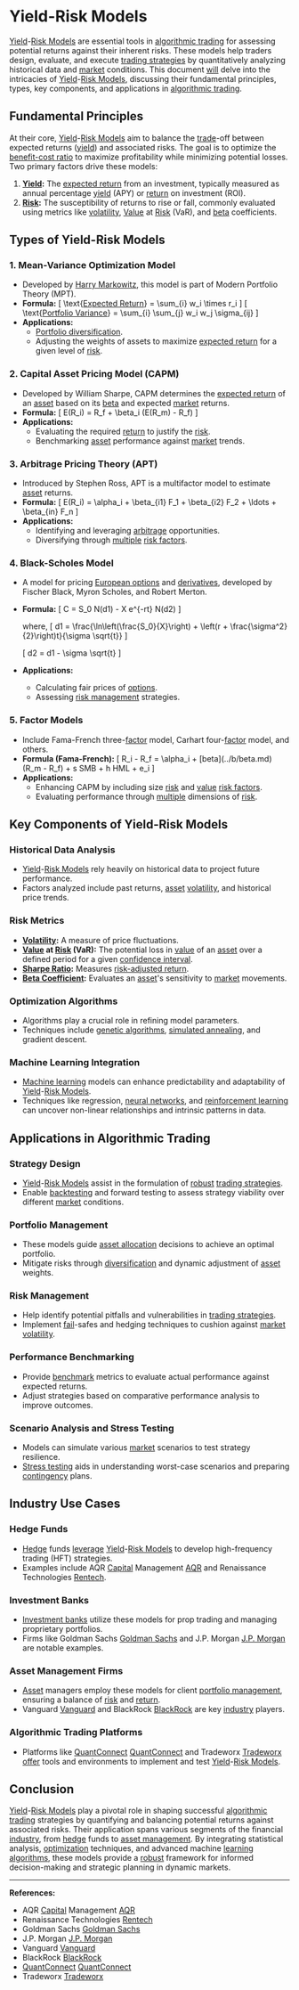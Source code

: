 # Yield-Risk Models

[Yield](../y/yield.md)-[Risk Models](../r/risk_models_in_trading.md) are essential tools in [algorithmic trading](../a/algorithmic_trading.md) for assessing potential returns against their inherent risks. These models help traders design, evaluate, and execute [trading strategies](../t/trading_strategies.md) by quantitatively analyzing historical data and [market](../m/market.md) conditions. This document [will](../w/will.md) delve into the intricacies of [Yield](../y/yield.md)-[Risk Models](../r/risk_models_in_trading.md), discussing their fundamental principles, types, key components, and applications in [algorithmic trading](../a/algorithmic_trading.md). 

## Fundamental Principles

At their core, [Yield](../y/yield.md)-[Risk Models](../r/risk_models_in_trading.md) aim to balance the [trade](../t/trade.md)-off between expected returns ([yield](../y/yield.md)) and associated risks. The goal is to optimize the [benefit-cost ratio](../b/benefit-cost_ratio.md) to maximize profitability while minimizing potential losses. Two primary factors drive these models:

1. **[Yield](../y/yield.md):** The [expected return](../e/expected_return.md) from an investment, typically measured as annual percentage [yield](../y/yield.md) (APY) or [return](../r/return.md) on investment (ROI).
2. **[Risk](../r/risk.md):** The susceptibility of returns to rise or fall, commonly evaluated using metrics like [volatility](../v/volatility.md), [Value](../v/value.md) at [Risk](../r/risk.md) (VaR), and [beta](../b/beta.md) coefficients.

## Types of Yield-Risk Models

### 1. **Mean-Variance Optimization Model**
  - Developed by [Harry Markowitz](../h/harry_markowitz.md), this model is part of Modern Portfolio Theory (MPT).
  - **Formula:**
    \[
    \text{[Expected Return](../e/expected_return.md)} = \sum_{i} w_i \times r_i
    \]
    \[
    \text{[Portfolio Variance](../p/portfolio_variance.md)} = \sum_{i} \sum_{j} w_i w_j \sigma_{ij}
    \]
  - **Applications:**
    - [Portfolio diversification](../p/portfolio_diversification.md).
    - Adjusting the weights of assets to maximize [expected return](../e/expected_return.md) for a given level of [risk](../r/risk.md).

### 2. **Capital Asset Pricing Model (CAPM)**
  - Developed by William Sharpe, CAPM determines the [expected return](../e/expected_return.md) of an [asset](../a/asset.md) based on its [beta](../b/beta.md) and expected [market](../m/market.md) returns.
  - **Formula:**
    \[
    E(R_i) = R_f + \beta_i (E(R_m) - R_f)
    \]
  - **Applications:**
    - Evaluating the required [return](../r/return.md) to justify the [risk](../r/risk.md).
    - Benchmarking [asset](../a/asset.md) performance against [market](../m/market.md) trends.

### 3. **Arbitrage Pricing Theory (APT)**
  - Introduced by Stephen Ross, APT is a multifactor model to estimate [asset](../a/asset.md) returns.
  - **Formula:**
    \[
    E(R_i) = \alpha_i + \beta_{i1} F_1 + \beta_{i2} F_2 + \ldots + \beta_{in} F_n
    \]
  - **Applications:**
    - Identifying and leveraging [arbitrage](../a/arbitrage.md) opportunities.
    - Diversifying through [multiple](../m/multiple.md) [risk factors](../r/risk_factors_in_trading.md).

### 4. **Black-Scholes Model**
  - A model for pricing [European options](../e/european_options.md) and [derivatives](../d/derivatives.md), developed by Fischer Black, Myron Scholes, and Robert Merton.
  - **Formula:**
    \[
    C = S_0 N(d1) - X e^{-rt} N(d2)
    \]
    
    where,
    \[
    d1 = \frac{\ln\left(\frac{S_0}{X}\right) + \left(r + \frac{\sigma^2}{2}\right)t}{\sigma \sqrt{t}}
    \]
    
    \[
    d2 = d1 - \sigma \sqrt{t}
    \]
  - **Applications:**
    - Calculating fair prices of [options](../o/options.md).
    - Assessing [risk management](../r/risk_management.md) strategies.

### 5. **Factor Models**
  - Include Fama-French three-[factor](../f/factor.md) model, Carhart four-[factor](../f/factor.md) model, and others.
  - **Formula (Fama-French):**
    \[
    R_i - R_f = \alpha_i + \[beta](../b/beta.md) (R_m - R_f) + s SMB + h HML + e_i
    \]
  - **Applications:**
    - Enhancing CAPM by including size [risk](../r/risk.md) and [value](../v/value.md) [risk factors](../r/risk_factors_in_trading.md).
    - Evaluating performance through [multiple](../m/multiple.md) dimensions of [risk](../r/risk.md).

## Key Components of Yield-Risk Models

### Historical Data Analysis
  - [Yield](../y/yield.md)-[Risk Models](../r/risk_models_in_trading.md) rely heavily on historical data to project future performance.
  - Factors analyzed include past returns, [asset](../a/asset.md) [volatility](../v/volatility.md), and historical price trends.

### Risk Metrics
  - **[Volatility](../v/volatility.md):** A measure of price fluctuations.
  - **[Value](../v/value.md) at [Risk](../r/risk.md) (VaR):** The potential loss in [value](../v/value.md) of an [asset](../a/asset.md) over a defined period for a given [confidence interval](../c/confidence_interval.md).
  - **[Sharpe Ratio](../s/sharpe_ratio.md):** Measures [risk-adjusted return](../r/risk-adjusted_return.md). 
  - **[Beta Coefficient](../b/beta_coefficient.md):** Evaluates an [asset](../a/asset.md)'s sensitivity to [market](../m/market.md) movements.
  
### Optimization Algorithms
  - Algorithms play a crucial role in refining model parameters.
  - Techniques include [genetic algorithms](../g/genetic_algorithms_in_trading.md), [simulated annealing](../s/simulated_annealing.md), and gradient descent.

### Machine Learning Integration
  - [Machine learning](../m/machine_learning.md) models can enhance predictability and adaptability of [Yield](../y/yield.md)-[Risk Models](../r/risk_models_in_trading.md).
  - Techniques like regression, [neural networks](../n/neural_networks_in_trading.md), and [reinforcement learning](../r/reinforcement_learning.md) can uncover non-linear relationships and intrinsic patterns in data.

## Applications in Algorithmic Trading

### Strategy Design
  - [Yield](../y/yield.md)-[Risk Models](../r/risk_models_in_trading.md) assist in the formulation of [robust](../r/robust.md) [trading strategies](../t/trading_strategies.md).
  - Enable [backtesting](../b/backtesting.md) and forward testing to assess strategy viability over different [market](../m/market.md) conditions.

### Portfolio Management
  - These models guide [asset allocation](../a/asset_allocation.md) decisions to achieve an optimal portfolio.
  - Mitigate risks through [diversification](../d/diversification.md) and dynamic adjustment of [asset](../a/asset.md) weights.

### Risk Management
  - Help identify potential pitfalls and vulnerabilities in [trading strategies](../t/trading_strategies.md).
  - Implement [fail](../f/fail.md)-safes and hedging techniques to cushion against [market](../m/market.md) [volatility](../v/volatility.md).

### Performance Benchmarking
  - Provide [benchmark](../b/benchmark.md) metrics to evaluate actual performance against expected returns.
  - Adjust strategies based on comparative performance analysis to improve outcomes.

### Scenario Analysis and Stress Testing
  - Models can simulate various [market](../m/market.md) scenarios to test strategy resilience.
  - [Stress testing](../s/stress_testing_in_trading.md) aids in understanding worst-case scenarios and preparing [contingency](../c/contingency.md) plans.

## Industry Use Cases

### Hedge Funds
  - [Hedge](../h/hedge.md) funds [leverage](../l/leverage.md) [Yield](../y/yield.md)-[Risk Models](../r/risk_models_in_trading.md) to develop high-frequency trading (HFT) strategies.
  - Examples include AQR [Capital](../c/capital.md) Management [AQR](https://www.aqr.com) and Renaissance Technologies [Rentech](https://www.rentec.com).

### Investment Banks
  - [Investment banks](../i/investment_bank_(ib).md) utilize these models for prop trading and managing proprietary portfolios.
  - Firms like Goldman Sachs [Goldman Sachs](https://www.goldmansachs.com) and J.P. Morgan [J.P. Morgan](https://www.jpmorgan.com) are notable examples.

### Asset Management Firms
  - [Asset](../a/asset.md) managers employ these models for client [portfolio management](../p/portfolio_management.md), ensuring a balance of [risk](../r/risk.md) and [return](../r/return.md).
  - Vanguard [Vanguard](https://www.vanguard.com) and BlackRock [BlackRock](https://www.blackrock.com) are key [industry](../i/industry.md) players.

### Algorithmic Trading Platforms
  - Platforms like [QuantConnect](../q/quantconnect.md) [QuantConnect](https://www.quantconnect.com) and Tradeworx [Tradeworx](http://tradeworx.com) [offer](../o/offer.md) tools and environments to implement and test [Yield](../y/yield.md)-[Risk Models](../r/risk_models_in_trading.md).

## Conclusion

[Yield](../y/yield.md)-[Risk Models](../r/risk_models_in_trading.md) play a pivotal role in shaping successful [algorithmic trading](../a/algorithmic_trading.md) strategies by quantifying and balancing potential returns against associated risks. Their application spans various segments of the financial [industry](../i/industry.md), from [hedge](../h/hedge.md) funds to [asset management](../a/asset_management.md). By integrating statistical analysis, [optimization](../o/optimization.md) techniques, and advanced machine [learning algorithms](../l/learning_algorithms_in_trading.md), these models provide a [robust](../r/robust.md) framework for informed decision-making and strategic planning in dynamic markets.

--- 

**References:**

- AQR [Capital](../c/capital.md) Management [AQR](https://www.aqr.com)
- Renaissance Technologies [Rentech](https://www.rentec.com)
- Goldman Sachs [Goldman Sachs](https://www.goldmansachs.com)
- J.P. Morgan [J.P. Morgan](https://www.jpmorgan.com)
- Vanguard [Vanguard](https://www.vanguard.com)
- BlackRock [BlackRock](https://www.blackrock.com)
- [QuantConnect](../q/quantconnect.md) [QuantConnect](https://www.quantconnect.com)
- Tradeworx [Tradeworx](http://tradeworx.com)

